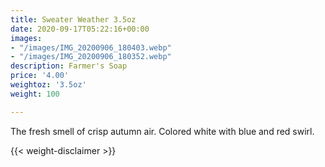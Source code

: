 ```yaml
---
title: Sweater Weather 3.5oz
date: 2020-09-17T05:22:16+00:00
images:
- "/images/IMG_20200906_180403.webp"
- "/images/IMG_20200906_180352.webp"
description: Farmer's Soap
price: '4.00'
weightoz: '3.5oz'
weight: 100

---
```

The fresh smell of crisp autumn air. Colored white with blue and red swirl.




{{< weight-disclaimer >}}